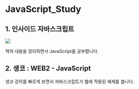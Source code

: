 # JavaScript_Study

## 1. 인사이드 자바스크립트
![](http://www.hanbit.co.kr/data/books/B6479856408_l.jpg)  

책의 내용을 정리하면서 JavaScript를 공부합니다.

## 2. 생코 : WEB2 - JavaScript
생코 강의를 빠르게 보면서 자바스크립트가 웹에 적용된 예제를 봅니다.